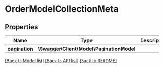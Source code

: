 # OrderModelCollectionMeta

## Properties
Name | Type | Description | Notes
------------ | ------------- | ------------- | -------------
**pagination** | [**\Swagger\Client\Model\PaginationModel**](PaginationModel.md) |  | [optional] 


[[Back to Model list]](../README.md#documentation-for-models) [[Back to API list]](../README.md#documentation-for-api-endpoints) [[Back to README]](../README.md)


